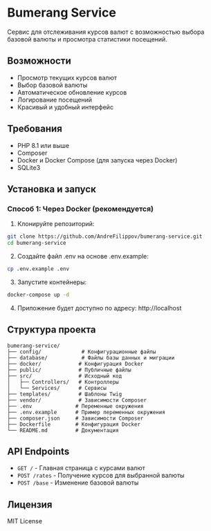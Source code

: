 # Bumerang Service

Сервис для отслеживания курсов валют с возможностью выбора базовой валюты и просмотра статистики посещений.

## Возможности

- Просмотр текущих курсов валют
- Выбор базовой валюты
- Автоматическое обновление курсов
- Логирование посещений
- Красивый и удобный интерфейс

## Требования

- PHP 8.1 или выше
- Composer
- Docker и Docker Compose (для запуска через Docker)
- SQLite3

## Установка и запуск

### Способ 1: Через Docker (рекомендуется)

1. Клонируйте репозиторий:
```bash
git clone https://github.com/AndreFilippov/bumerang-service.git
cd bumerang-service
```

2. Создайте файл .env на основе .env.example:
```bash
cp .env.example .env
```

3. Запустите контейнеры:
```bash
docker-compose up -d
```

4. Приложение будет доступно по адресу: http://localhost

## Структура проекта

```
bumerang-service/
├── config/             # Конфигурационные файлы
├── database/           # Файлы базы данных и миграции
├── docker/            # Конфигурация Docker
├── public/            # Публичные файлы
├── src/               # Исходный код
│   ├── Controllers/   # Контроллеры
│   └── Services/      # Сервисы
├── templates/         # Шаблоны Twig
├── vendor/            # Зависимости Composer
├── .env              # Переменные окружения
├── .env.example      # Пример переменных окружения
├── composer.json     # Зависимости Composer
├── Dockerfile        # Конфигурация Docker
└── README.md         # Документация
```

## API Endpoints

- `GET /` - Главная страница с курсами валют
- `POST /rates` - Получение курсов для выбранной валюты
- `POST /base` - Изменение базовой валюты

## Лицензия

MIT License 